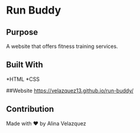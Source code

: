 # Run Buddy

## Purpose
A website that offers fitness training services.


## Built With
*HTML
*CSS


##Website
https://velazquez13.github.io/run-buddy/


## Contribution
Made with ❤️ by Alina Velazquez
